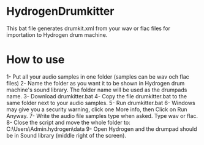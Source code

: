 # HydrogenDrumkitter
This bat file generates drumkit.xml from your wav or flac files for importation to Hydrogen drum machine.

# How to use
1- Put all your audio samples in one folder (samples can be wav och flac files)
2- Name the folder as you want it to be shown in Hydrogen drum machine's sound library. The folder name will be used as the drumpads name.
3- Download drumkitter.bat 
4- Copy the file drumkitter.bat to the same folder next to your audio samples.
5- Run drumkitter.bat
6- Windows may give you a security warning, click one More info, then Click on Run Anyway.
7- Write the audio file samples type when asked. Type wav or flac.
8- Close the script and move the whole folder to: C:\Users\Admin\.hydrogen\data
9- Open Hydrogen and the drumpad should be in Sound library (middle right of the screen).






